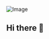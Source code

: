 ![Image](https://github.com/user-attachments/assets/9b40a239-45e8-44ca-9ff4-146765a5957d)

## Hi there 👋

<!--
**SamuelSouzaDias/samuelsouzadias** is a ✨ _special_ ✨ repository because its `README.md` (this file) appears on your GitHub profile.

Here are some ideas to get you started:

- 🔭 I’m currently working on ...
- 🌱 I’m currently learning ...
- 👯 I’m looking to collaborate on ...
- 🤔 I’m looking for help with ...
- 💬 Ask me about ...
- 📫 How to reach me: ...
- 😄 Pronouns: ...
- ⚡ Fun fact: ...
-->
